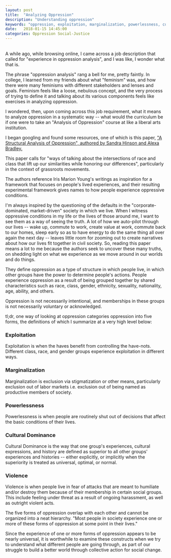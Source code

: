 ```yaml
---
layout: post
title:  "Analyzing Oppression"
description: "Understanding oppression"
keywords: "oppression, exploitation, marginalization, powerlessness, cultural dominance, violence"
date:   2018-01-15 14:45:00
categories: Oppression Social-Justice
---
```

<br>
A while ago, while browsing online, I came across a job description that called for "experience in oppression analysis", and I was like, I wonder what that is.

The phrase "oppression analysis" rang a bell for me, pretty faintly. In college, I learned from my friends about what "feminism" was, and how there were many feminisms with different stakeholders and lenses and goals. Feminism feels like a loose, nebulous concept, and the very process of trying to define it and talking about its various components feels like exercises in analyzing oppression.

I wondered, then, upon coming across this job requirement, what it means to analyze oppression in a systematic way -- what would the curriculum be if one were to take an "Analysis of Oppression" course at like a liberal arts institution.

I began googling and found some resources, one of which is this paper, ["A Structural Analysis of Oppression", authored by Sandra Hinson and Alexa Bradley.](http://www.racialequitytools.org/resourcefiles/structural_analysis_oppression.pdf)

This paper calls for "ways of talking about the intersections of race and class that lift up our similarities while honoring our differences", particularly in the context of grassroots movements.

The authors reference Iris Marion Young's writings as inspiration for a framework that focuses on people's lived experiences, and their resulting experimental framework gives names to how people experience oppressive conditions.

I'm always inspired by the questioning of the defaults in the "corporate-dominated, market-driven" society in which we live. When I witness oppressive conditions in my life or the lives of those around me, I want to see them as a way of seeing the truth. A lot of how we auto-pilot through our lives -- wake up, commute to work, create value at work, commute back to our homes, sleep early so as to have energy to do the same thing all over again the next day -- leaves little room for zooming out to create narratives about how our lives fit together in civil society. So, reading this paper means a lot to me because the authors seek to uncover these many truths, on shedding light on what we experience as we move around in our worlds and do things.

They define oppression as a type of structure in which people live, in which other groups have the power to determine people's actions. People experience oppression as a result of being grouped together by shared characteristics such as race, class, gender, ethnicity, sexuality, nationality, age, ability, and others.

Oppression is not necessarily intentional, and memberships in these groups is not necessarily voluntary or acknowledged.

tl;dr, one way of looking at oppression categories oppression into five forms, the definitions of which I summarize at a very high level below:
<br>
### Exploitation

Exploitation is when the haves benefit from controlling the have-nots. Different class, race, and gender groups experience exploitation in different ways.
<br>
### Marginalization

Marginalization is exclusion via stigmatization or other means, particularly exclusion out of labor markets i.e. exclusion out of being named as productive members of society.
<br>
### Powerlessness

Powerlessness is when people are routinely shut out of decisions that affect the basic conditions of their lives.
<br>
### Cultural Dominance

Cultural Dominance is the way that one group's experiences, cultural expressions, and history are defined as superior to all other groups' experiences and histories -- either explicitly, or implicitly when the superiority is treated as universal, optimal, or normal.
<br>
### Violence

Violence is when people live in fear of attacks that are meant to humiliate and/or destroy them because of their membership in certain social groups. This include feeling under threat as a result of ongoing harassment, as well as outright violent acts.


The five forms of oppression overlap with each other and cannot be organized into a neat hierarchy. "Most people in society experience one or more of these forms of oppression at some point in their lives."

Since the experience of one or more forms of oppression appears to be nearly universal, it is worthwhile to examine these constructs when we try to understand what different people are going through, as part of our struggle to build a better world through collective action for social change.
